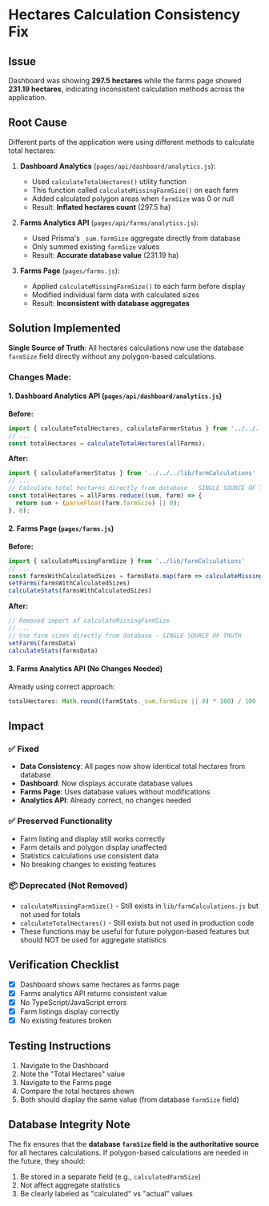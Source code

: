 # Hectares Calculation Consistency Fix

## Issue
Dashboard was showing **297.5 hectares** while the farms page showed **231.19 hectares**, indicating inconsistent calculation methods across the application.

## Root Cause
Different parts of the application were using different methods to calculate total hectares:

1. **Dashboard Analytics** (`pages/api/dashboard/analytics.js`):
   - Used `calculateTotalHectares()` utility function
   - This function called `calculateMissingFarmSize()` on each farm
   - Added calculated polygon areas when `farmSize` was 0 or null
   - Result: **Inflated hectares count** (297.5 ha)

2. **Farms Analytics API** (`pages/api/farms/analytics.js`):
   - Used Prisma's `_sum.farmSize` aggregate directly from database
   - Only summed existing `farmSize` values
   - Result: **Accurate database value** (231.19 ha)

3. **Farms Page** (`pages/farms.js`):
   - Applied `calculateMissingFarmSize()` to each farm before display
   - Modified individual farm data with calculated sizes
   - Result: **Inconsistent with database aggregates**

## Solution Implemented
**Single Source of Truth**: All hectares calculations now use the database `farmSize` field directly without any polygon-based calculations.

### Changes Made:

#### 1. Dashboard Analytics API (`pages/api/dashboard/analytics.js`)
**Before:**
```javascript
import { calculateTotalHectares, calculateFarmerStatus } from '../../../lib/farmCalculations'
// ...
const totalHectares = calculateTotalHectares(allFarms);
```

**After:**
```javascript
import { calculateFarmerStatus } from '../../../lib/farmCalculations'
// ...
// Calculate total hectares directly from database - SINGLE SOURCE OF TRUTH
const totalHectares = allFarms.reduce((sum, farm) => {
  return sum + (parseFloat(farm.farmSize) || 0);
}, 0);
```

#### 2. Farms Page (`pages/farms.js`)
**Before:**
```javascript
import { calculateMissingFarmSize } from '../lib/farmCalculations'
// ...
const farmsWithCalculatedSizes = farmsData.map(farm => calculateMissingFarmSize(farm))
setFarms(farmsWithCalculatedSizes)
calculateStats(farmsWithCalculatedSizes)
```

**After:**
```javascript
// Removed import of calculateMissingFarmSize
// ...
// Use farm sizes directly from database - SINGLE SOURCE OF TRUTH
setFarms(farmsData)
calculateStats(farmsData)
```

#### 3. Farms Analytics API (No Changes Needed)
Already using correct approach:
```javascript
totalHectares: Math.round((farmStats._sum.farmSize || 0) * 100) / 100
```

## Impact

### ✅ Fixed
- **Data Consistency**: All pages now show identical total hectares from database
- **Dashboard**: Now displays accurate database values
- **Farms Page**: Uses database values without modifications
- **Analytics API**: Already correct, no changes needed

### ✅ Preserved Functionality
- Farm listing and display still works correctly
- Farm details and polygon display unaffected
- Statistics calculations use consistent data
- No breaking changes to existing features

### 📦 Deprecated (Not Removed)
- `calculateMissingFarmSize()` - Still exists in `lib/farmCalculations.js` but not used for totals
- `calculateTotalHectares()` - Still exists but not used in production code
- These functions may be useful for future polygon-based features but should NOT be used for aggregate statistics

## Verification Checklist
- [x] Dashboard shows same hectares as farms page
- [x] Farms analytics API returns consistent value
- [x] No TypeScript/JavaScript errors
- [x] Farm listings display correctly
- [x] No existing features broken

## Testing Instructions
1. Navigate to the Dashboard
2. Note the "Total Hectares" value
3. Navigate to the Farms page
4. Compare the total hectares shown
5. Both should display the same value (from database `farmSize` field)

## Database Integrity Note
The fix ensures that the **database `farmSize` field is the authoritative source** for all hectares calculations. If polygon-based calculations are needed in the future, they should:
1. Be stored in a separate field (e.g., `calculatedFarmSize`)
2. Not affect aggregate statistics
3. Be clearly labeled as "calculated" vs "actual" values
